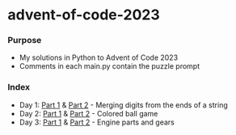 # advent-of-code-2023

### Purpose
* My solutions in Python to Advent of Code 2023
* Comments in each main.py contain the puzzle prompt

### Index
* Day 1: [Part 1](/D1P1/main.py) & [Part 2](/D1P2/main.py) - Merging digits from the ends of a string
* Day 2: [Part 1](/D2P1/main.py) & [Part 2](/D2P2/main.py) - Colored ball game
* Day 3: [Part 1](/D3P1/main.py) & [Part 2](/D3P2/main.py) - Engine parts and gears